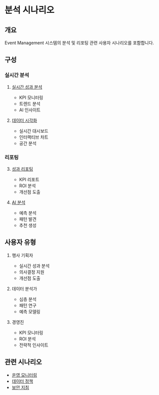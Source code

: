 # 분석 시나리오

## 개요

Event Management 시스템의 분석 및 리포팅 관련 사용자 시나리오를 포함합니다.

## 구성

### 실시간 분석
1. [실시간 성과 분석](./realtime-performance.md)
   - KPI 모니터링
   - 트렌드 분석
   - AI 인사이트

2. [데이터 시각화](./visualization.md)
   - 실시간 대시보드
   - 인터랙티브 차트
   - 공간 분석

### 리포팅
3. [성과 리포팅](./reporting.md)
   - KPI 리포트
   - ROI 분석
   - 개선점 도출

4. [AI 분석](./ai-insights.md)
   - 예측 분석
   - 패턴 발견
   - 추천 생성

## 사용자 유형

1. 행사 기획자
   - 실시간 성과 분석
   - 의사결정 지원
   - 개선점 도출

2. 데이터 분석가
   - 심층 분석
   - 패턴 연구
   - 예측 모델링

3. 경영진
   - KPI 모니터링
   - ROI 분석
   - 전략적 인사이트

## 관련 시나리오
- [운영 모니터링](../operations/realtime-operations.md)
- [데이터 정책](../../common/data/analysis-policy.md)
- [보안 지침](../../common/security/data-security.md)
